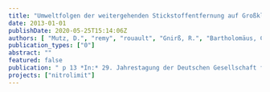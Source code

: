 ```yaml
---
title: "Umweltfolgen der weitergehenden Stickstoffentfernung auf Großklärwerken – eine Ökobilanz"
date: 2013-01-01
publishDate: 2020-05-25T15:14:06Z
authors: [ "Mutz, D.", "remy", "rouault", "Gnirß, R.", "Bartholomäus, C.", "Draht, K." ]
publication_types: ["0"]
abstract: ""
featured: false
publication: " p 13 *In:* 29. Jahrestagung der Deutschen Gesellschaft für Limnologie e.V. (DGL 2013). Potsdam, Germany. 9-13 September 2013"
projects: ["nitrolimit"]
---
```


